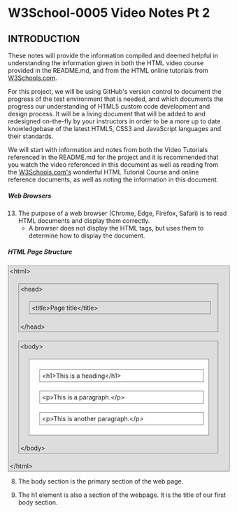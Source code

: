 # W3School-0005 Video Notes Pt 2


## INTRODUCTION

These notes will provide the information compiled and deemed helpful in understanding the information given in both the HTML video course provided in the README.md, and from the HTML online tutorials from [W3Schools.com](https://www.w3schools.com/).

For this project, we will be using GitHub's version control to document the progress of the test environment that is needed, and which documents the progress our understanding of HTML5 custom code development and design process. It will be a living document that will be added to and redesigned on-the-fly by your instructors in order to be a more up to date knowledgebase of the latest HTML5, CSS3 and JavaScript languages and their standards.

We will start with information and notes from both the Video Tutorials referenced in the README.md for the project and it is recommended that you watch the video referenced in this document as well as reading from the [W3Schools.com's](https://www.w3schools.com/) wonderful HTML Tutorial Course and online reference documents, as well as noting the information in this document.


##### Web Browsers

13. The purpose of a web browser (Chrome, Edge, Firefox, Safari) is to read HTML documents and display them correctly.
	* A browser does not display the HTML tags, but uses them to determine how to display the document.

##### HTML Page Structure

<div style="width:99%;border:1px solid grey;padding:3px;margin:0;background-color:#ddd">&lt;html&gt;
<div style="width:90%;border:1px solid grey;padding:3px;margin:20px">&lt;head&gt;
<div style="width:90%;border:1px solid grey;padding:5px;margin:20px">&lt;title&gt;Page title&lt;/title&gt;
</div>
&lt;/head&gt;
</div>
<div style="width:90%;border:1px solid grey;padding:3px;margin:20px;background-color:#ddd">&lt;body&gt;
<div style="width:90%;border:1px solid grey;padding:3px;margin:20px;background-color:#fff">
<div style="width:90%;border:1px solid grey;padding:5px;margin:20px">&lt;h1&gt;This is a heading&lt;/h1&gt;</div>
<div style="width:90%;border:1px solid grey;padding:5px;margin:20px">&lt;p&gt;This is a paragraph.&lt;/p&gt;</div>
<div style="width:90%;border:1px solid grey;padding:5px;margin:20px">&lt;p&gt;This is another paragraph.&lt;/p&gt;</div>
</div>
&lt;/body&gt;
</div>
&lt;/html&gt;
</div>

8. The body section is the primary section of the web page.

9. The h1 element is also a section of the webpage. It is the title of our first body section.
